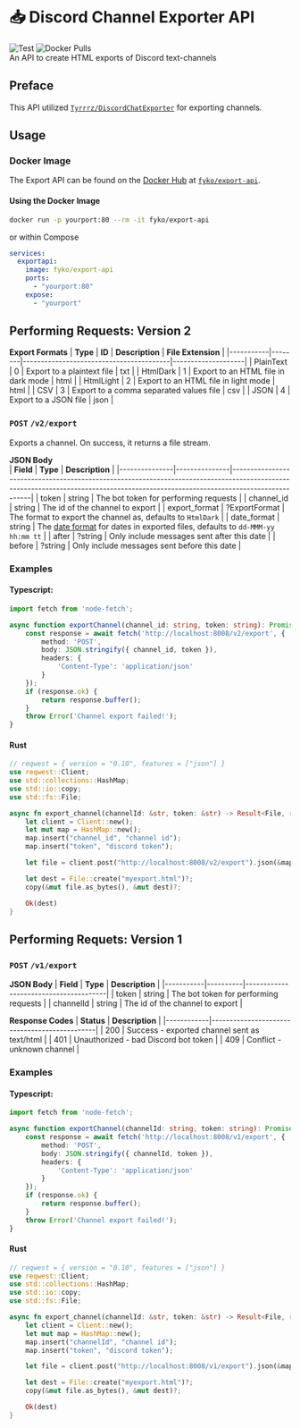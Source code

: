 # 📥 Discord Channel Exporter API
![Test](https://github.com/Fyko/export-api/workflows/Test/badge.svg)
![Docker Pulls](https://img.shields.io/docker/pulls/fyko/export-api)   
An API to create HTML exports of Discord text-channels

## Preface
This API utilized [`Tyrrrz/DiscordChatExporter`](https://github.com/Tyrrrz/DiscordChatExporter) for exporting channels.

## Usage
### Docker Image
The Export API can be found on the [Docker Hub](https://hub.docker.com/) at [`fyko/export-api`](https://hub.docker.com/r/fyko/export-api).

#### Using the Docker Image
```sh
docker run -p yourport:80 --rm -it fyko/export-api
```
or within Compose
```yaml
services:
  exportapi:
    image: fyko/export-api
    ports:
      - "yourport:80"
    expose:
      - "yourport"
```

## Performing Requests: Version 2

__Export Formats__
| **Type**  | **ID** | **Description**                         | **File Extension** |
|-----------|--------|-----------------------------------------|--------------------|
| PlainText | 0      | Export to a plaintext file              | txt                |
| HtmlDark  | 1      | Export to an HTML file in dark mode     | html               |
| HtmlLight | 2      | Export to an HTML file in light mode    | html               |
| CSV       | 3      | Export to a comma separated values file | csv                |
| JSON      | 4      | Export to a JSON file                   | json               |

### `POST` `/v2/export`
Exports a channel. On success, it returns a file stream.

__JSON Body__  
| **Field**     | **Type**      | **Description**                                                                                                                                                                  |
|---------------|---------------|----------------------------------------------------------------------------------------------------------------------------------------------------------------------------------|
| token         | string        | The bot token for performing requests                                                                                                                                            |
| channel_id    | string        | The id of the channel to export                                                                                                                                                  |
| export_format | ?ExportFormat | The format to export the channel as, defaults to `HtmlDark`                                                                                                                      |
| date_format   | string        | The [date format](https://docs.microsoft.com/en-us/dotnet/standard/base-types/custom-date-and-time-format-strings) for dates in exported files, defaults to `dd-MMM-yy hh:mm tt` |
| after         | ?string       | Only include messages sent after this date                                                                                                                                       |
| before        | ?string       | Only include messages sent before this date                                                                                                                                      |

### Examples
#### Typescript:
```ts
import fetch from 'node-fetch';

async function exportChannel(channel_id: string, token: string): Promise<Buffer> {
	const response = await fetch('http://localhost:8008/v2/export', {
		method: 'POST',
		body: JSON.stringify({ channel_id, token }),
		headers: {
			'Content-Type': 'application/json'
		}
	});
	if (response.ok) {
		return response.buffer();
	}
	throw Error('Channel export failed!');
}
```
#### Rust
```rust
// reqwest = { version = "0.10", features = ["json"] }
use reqwest::Client;
use std::collections::HashMap;
use std::io::copy;
use std::fs::File;

async fn export_channel(channelId: &str, token: &str) -> Result<File, reqwest::Error> {
	let client = Client::new();
	let mut map = HashMap::new();
	map.insert("channel_id", "channel id");
	map.insert("token", "discord token");

	let file = client.post("http://localhost:8008/v2/export").json(&map).await?.text().await?;

	let dest = File::create("myexport.html")?;
	copy(&mut file.as_bytes(), &mut dest)?;

	Ok(dest)
}
```


## Performing Requets: Version 1

### `POST` `/v1/export`
__JSON Body__
| **Field** | **Type** | **Description**                       |
|-----------|----------|---------------------------------------|
| token     | string   | The bot token for performing requests |
| channelId | string   | The id of the channel to export       |

__Response Codes__
| **Status** | **Description**                              |
|------------|----------------------------------------------|
| 200        | Success - exported channel sent as text/html |
| 401        | Unauthorized - bad Discord bot token         |
| 409        | Conflict - unknown channel                   |

### Examples
#### Typescript:
```ts
import fetch from 'node-fetch';

async function exportChannel(channelId: string, token: string): Promise<Buffer> {
	const response = await fetch('http://localhost:8008/v1/export', {
		method: 'POST',
		body: JSON.stringify({ channelId, token }),
		headers: {
			'Content-Type': 'application/json'
		}
	});
	if (response.ok) {
		return response.buffer();
	}
	throw Error('Channel export failed!');
}
```
#### Rust
```rust
// reqwest = { version = "0.10", features = ["json"] }
use reqwest::Client;
use std::collections::HashMap;
use std::io::copy;
use std::fs::File;

async fn export_channel(channelId: &str, token: &str) -> Result<File, reqwest::Error> {
	let client = Client::new();
	let mut map = HashMap::new();
	map.insert("channelId", "channel id");
	map.insert("token", "discord token");

	let file = client.post("http://localhost:8008/v1/export").json(&map).await?.text().await?;

	let dest = File::create("myexport.html")?;
	copy(&mut file.as_bytes(), &mut dest)?;

	Ok(dest)
}
```

